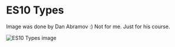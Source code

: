 # ES10 Types

Image was done by Dan Abramov :) Not for me. Just for his course.

![ES10 Types image](https://raw.githubusercontent.com/PinkyRabbit/it-shorts-sprints/master/javascript%20types%20ES10/tshirt-w.png "ES 10 image")